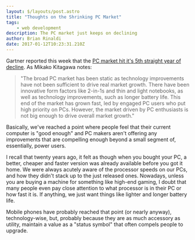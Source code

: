 ```yaml
---
layout: $/layouts/post.astro
title: "Thoughts on the Shrinking PC Market"
tags:
    - web development
description: The PC market just keeps on declining
author: Brian Rinaldi
date: 2017-01-12T10:23:31.210Z
---
```


Gartner reported this week that the [PC market hit it's 5th straight year of decline](http://www.gartner.com/newsroom/id/3568420). As Mikako Kitagawa notes:

> "The broad PC market has been static as technology improvements have not been sufficient to drive real market growth. There have been innovative form factors like 2-in-1s and thin and light notebooks, as well as technology improvements, such as longer battery life. This end of the market has grown fast, led by engaged PC users who put high priority on PCs. However, the market driven by PC enthusiasts is not big enough to drive overall market growth."

Basically, we've reached a point where people feel that their current computer is "good enough" and PC makers aren't offering any improvements that are compelling enough beyond a small segment of, essentially, power users.

I recall that twenty years ago, it felt as though when you bought your PC, a better, cheaper and faster version was already available before you got it home. We were always acutely aware of the processor speeds on our PCs, and how they didn't stack up to the just released ones. Nowadays, unless you are buying a machine for something like high-end gaming, I doubt that many people even pay close attention to what processor is in their PC or how fast it is. If anything, we just want things like lighter and longer battery life.

Mobile phones have probably reached that point (or nearly anyway), technology-wise, but, probably because they are as much accessory as utility, maintain a value as a "status symbol" that often compels people to upgrade.